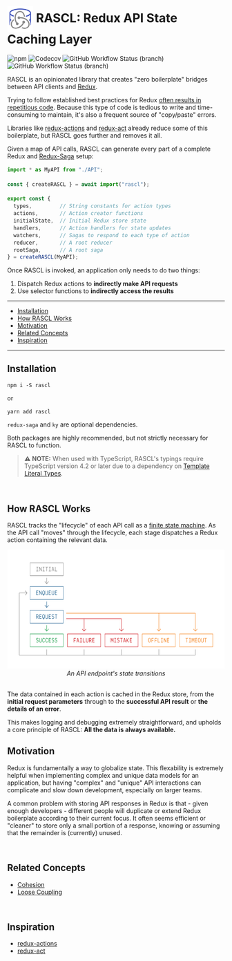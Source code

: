<h1>
  <img
    src="docs/media/RASCL%20Logo.svg"
    alt="RASCL State Diagram"
    height="60px"
    align="center"
  /> RASCL: Redux API State Caching Layer</h1>

![npm](https://img.shields.io/npm/v/rascl?style=flat-square)
![Codecov](https://img.shields.io/codecov/c/github/ironblock/rascl?style=flat-square)
![GitHub Workflow Status (branch)](https://img.shields.io/github/workflow/status/ironblock/rascl/RASCL%20CI/develop?label=develop&style=flat-square)
![GitHub Workflow Status (branch)](https://img.shields.io/github/workflow/status/ironblock/rascl/RASCL%20CI/main?label=main&style=flat-square)

RASCL is an opinionated library that creates "zero boilerplate" bridges between API clients and [Redux](https://redux.js.org).

Trying to follow established best practices for Redux [often results in repetitious code](https://redux.js.org/recipes/reducing-boilerplate). Because this type of code is tedious to write and time-consuming to maintain, it's also a frequent source of "copy/paste" errors.

Libraries like [redux-actions](https://github.com/acdlite/redux-actions) and [redux-act](https://github.com/pauldijou/redux-act) already reduce some of this boilerplate, but RASCL goes further and removes it all.

Given a map of API calls, RASCL can generate every part of a complete Redux and [Redux-Saga](https://redux-saga.js.org/) setup:

```typescript
import * as MyAPI from "./API";

const { createRASCL } = await import("rascl");

export const {
  types,         // String constants for action types
  actions,       // Action creator functions
  initialState,  // Initial Redux store state
  handlers,      // Action handlers for state updates
  watchers,      // Sagas to respond to each type of action
  reducer,       // A root reducer
  rootSaga,      // A root saga
} = createRASCL(MyAPI);
```

Once RASCL is invoked, an application only needs to do two things:

1. Dispatch Redux actions to **indirectly make API requests**
2. Use selector functions to **indirectly access the results**

---

- [Installation](#installation)
- [How RASCL Works](#how-rascl-works)
- [Motivation](#motivation)
- [Related Concepts](#related-concepts)
- [Inspiration](#inspiration)

---

## Installation
```
npm i -S rascl
```
or
```
yarn add rascl
```

`redux-saga` and `ky` are optional dependencies.

Both packages are highly recommended, but not strictly necessary for RASCL to function.

> **⚠︎ NOTE:** When used with TypeScript, RASCL's typings require TypeScript version 4.2 or later due to a dependency on [Template Literal Types](https://www.typescriptlang.org/docs/handbook/2/template-literal-types.html).

<br />

## How RASCL Works

RASCL tracks the "lifecycle" of each API call as a [finite state machine](https://en.wikipedia.org/wiki/Finite-state_machine). As the API call "moves" through the lifecycle, each stage dispatches a Redux action containing the relevant data.

<p align="center">
  <img
    src="docs/media/RASCL%20State%20Diagram.svg"
    alt="RASCL State Diagram"
    width="100%"
    height="275px"
  />
  <i>An API endpoint's state transitions</i>
  <br />
  <br />
</p>

The data contained in each action is cached in the Redux store, from the **initial request parameters** through to the **successful API result** or **the details of an error**.

This makes logging and debugging extremely straightforward, and upholds a core principle of RASCL: **All the data is always available.**

## Motivation

Redux is fundamentally a way to globalize state. This flexability is extremely helpful when implementing complex and unique data models for an application, but having "complex" and "unique" API interactions can complicate and slow down development, especially on larger teams.

A common problem with storing API responses in Redux is that - given enough developers - different people will duplicate or extend Redux boilerplate according to their current focus. It often seems efficient or "cleaner" to store only a small portion of a response, knowing or assuming that the remainder is (currently) unused.



<br />

## Related Concepts
- [Cohesion](https://en.wikipedia.org/wiki/Cohesion_%28computer_science%29#High_cohesion)
- [Loose Coupling](https://en.wikipedia.org/wiki/Loose_coupling)

<br />

## Inspiration
- [redux-actions](https://github.com/acdlite/redux-actions)
- [redux-act](https://github.com/pauldijou/redux-act)